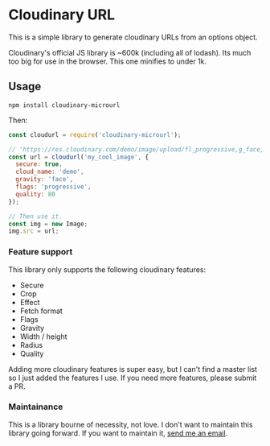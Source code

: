 # Cloudinary URL

This is a simple library to generate cloudinary URLs from an options object.

Cloudinary's official JS library is ~600k (including all of lodash). Its much
too big for use in the browser. This one minifies to under 1k.


## Usage

```
npm install cloudinary-microurl
```

Then:

```javascript
const cloudurl = require('cloudinary-microurl');

// 'https://res.cloudinary.com/demo/image/upload/fl_progressive,g_face,q_80/my_cool_image'
const url = cloudurl('my_cool_image', {
  secure: true,
  cloud_name: 'demo',
  gravity: 'face',
  flags: 'progressive',
  quality: 80
});

// Then use it.
const img = new Image;
img.src = url;
```


### Feature support

This library only supports the following cloudinary features:

- Secure
- Crop
- Effect
- Fetch format
- Flags
- Gravity
- Width / height
- Radius
- Quality

Adding more cloudinary features is super easy, but I can't find a master list
so I just added the features I use. If you need more features, please submit a
PR.


### Maintainance

This is a library bourne of necessity, not love. I don't want to maintain this
library going forward. If you want to maintain it, [send me an
email](mailto:me@josephg.com).
